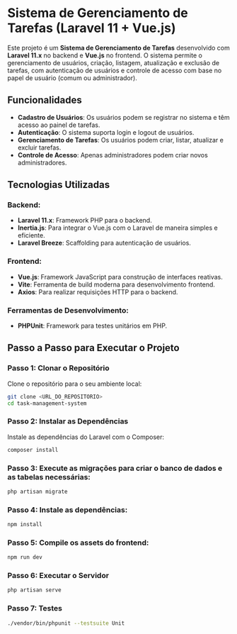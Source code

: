 # Sistema de Gerenciamento de Tarefas (Laravel 11 + Vue.js)

Este projeto é um **Sistema de Gerenciamento de Tarefas** desenvolvido com **Laravel 11.x** no backend e **Vue.js** no frontend. O sistema permite o gerenciamento de usuários, criação, listagem, atualização e exclusão de tarefas, com autenticação de usuários e controle de acesso com base no papel de usuário (comum ou administrador).

## Funcionalidades

- **Cadastro de Usuários**: Os usuários podem se registrar no sistema e têm acesso ao painel de tarefas.
- **Autenticação**: O sistema suporta login e logout de usuários.
- **Gerenciamento de Tarefas**: Os usuários podem criar, listar, atualizar e excluir tarefas.
- **Controle de Acesso**: Apenas administradores podem criar novos administradores.

## Tecnologias Utilizadas

### Backend:
- **Laravel 11.x**: Framework PHP para o backend.
- **Inertia.js**: Para integrar o Vue.js com o Laravel de maneira simples e eficiente.
- **Laravel Breeze**: Scaffolding para autenticação de usuários.
  
### Frontend:
- **Vue.js**: Framework JavaScript para construção de interfaces reativas.
- **Vite**: Ferramenta de build moderna para desenvolvimento frontend.
- **Axios**: Para realizar requisições HTTP para o backend.

### Ferramentas de Desenvolvimento:
- **PHPUnit**: Framework para testes unitários em PHP.

## Passo a Passo para Executar o Projeto

### Passo 1: Clonar o Repositório

Clone o repositório para o seu ambiente local:

```bash
git clone <URL_DO_REPOSITORIO>
cd task-management-system
```

### Passo 2: Instalar as Dependências
Instale as dependências do Laravel com o Composer:

```bash
composer install
```

### Passo 3: Execute as migrações para criar o banco de dados e as tabelas necessárias:
```bash
php artisan migrate
```

### Passo 4: Instale as dependências:

```bash
npm install
```

### Passo 5: Compile os assets do frontend:

```bash
npm run dev
```

### Passo 6: Executar o Servidor
```bash
php artisan serve
```

### Passo 7: Testes

```bash
./vendor/bin/phpunit --testsuite Unit
```
